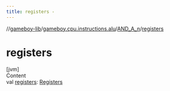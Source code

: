 ```yaml
---
title: registers -
---
```

//[gameboy-lib](../../index.md)/[gameboy.cpu.instructions.alu](../index.md)/[AND_A_n](index.md)/[registers](registers.md)



# registers  
[jvm]  
Content  
val [registers](registers.md): [Registers](../../gameboy.cpu/-registers/index.md)  



